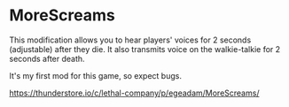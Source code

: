 # MoreScreams
This modification allows you to hear players' voices for 2 seconds (adjustable) after they die.
It also transmits voice on the walkie-talkie for 2 seconds after death.

It's my first mod for this game, so expect bugs.

https://thunderstore.io/c/lethal-company/p/egeadam/MoreScreams/

